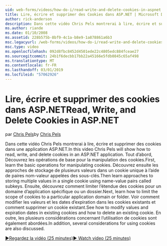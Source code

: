 ```yaml
---
uid: web-forms/videos/how-do-i/read-write-and-delete-cookies-in-aspnet
title: Lire, écrire et supprimer des Cookies dans ASP.NET | Microsoft Docs
author: rick-anderson
description: Dans cette vidéo Chris Pels montrerai à lire, écrire et supprimer des cookies dans une application ASP.NET. Tout d’abord, Découvrez les opérations de base pour la manipulation cooki...
ms.author: riande
ms.date: 01/10/2008
ms.assetid: 228b575b-8bf9-4c1a-b8e9-1a878861a6b3
msc.legacyurl: /web-forms/videos/how-do-i/read-write-and-delete-cookies-in-aspnet
msc.type: video
ms.openlocfilehash: 092d8fbc8452d4501ede22c4805edc884fceae27
ms.sourcegitcommit: 24b1f6decbb17bb22a45166e5fdb0845c65af498
ms.translationtype: MT
ms.contentlocale: fr-FR
ms.lasthandoff: 03/01/2019
ms.locfileid: "57062926"
---
```

<a name="read-write-and-delete-cookies-in-aspnet"></a><span data-ttu-id="27a27-104">Lire, écrire et supprimer des cookies dans ASP.NET</span><span class="sxs-lookup"><span data-stu-id="27a27-104">Read, Write, and Delete Cookies in ASP.NET</span></span>
====================
<span data-ttu-id="27a27-105">par [Chris Pels](https://twitter.com/chrispels)</span><span class="sxs-lookup"><span data-stu-id="27a27-105">by [Chris Pels](https://twitter.com/chrispels)</span></span>

<span data-ttu-id="27a27-106">Dans cette vidéo Chris Pels montrerai à lire, écrire et supprimer des cookies dans une application ASP.NET.</span><span class="sxs-lookup"><span data-stu-id="27a27-106">In this video Chris Pels will show how to read, write, and delete cookies in an ASP.NET application.</span></span> <span data-ttu-id="27a27-107">Tout d’abord, Découvrez les opérations de base pour la manipulation des cookies.</span><span class="sxs-lookup"><span data-stu-id="27a27-107">First, learn the basic operations for manipulating cookies.</span></span> <span data-ttu-id="27a27-108">Découvrez ensuite les approches de stockage de plusieurs valeurs dans un cookie unique à l’aide de paires nom-valeur appelées des sous-clés.</span><span class="sxs-lookup"><span data-stu-id="27a27-108">Then learn approaches to storing multiple values in a single cookie using name-value pairs called subkeys.</span></span> <span data-ttu-id="27a27-109">Ensuite, découvrez comment limiter l’étendue des cookies pour un domaine d’application spécifique ou un dossier.</span><span class="sxs-lookup"><span data-stu-id="27a27-109">Next, learn how to limit the scope of cookies to a particular application domain or folder.</span></span> <span data-ttu-id="27a27-110">Voir comment modifier les valeurs et les dates d’expiration dans les cookies existants et comment supprimer un cookie existant.</span><span class="sxs-lookup"><span data-stu-id="27a27-110">See how to modify values and expiration dates in existing cookies and how to delete an existing cookie.</span></span> <span data-ttu-id="27a27-111">En outre, les plusieurs considérations concernant l’utilisation de cookies sont également abordées.</span><span class="sxs-lookup"><span data-stu-id="27a27-111">In addition, several considerations for using cookies are also discussed.</span></span>

[<span data-ttu-id="27a27-112">&#9654;Regardez la vidéo (25 minutes)</span><span class="sxs-lookup"><span data-stu-id="27a27-112">&#9654; Watch video (25 minutes)</span></span>](https://channel9.msdn.com/Blogs/ASP-NET-Site-Videos/read-write-and-delete-cookies-in-aspnet)
